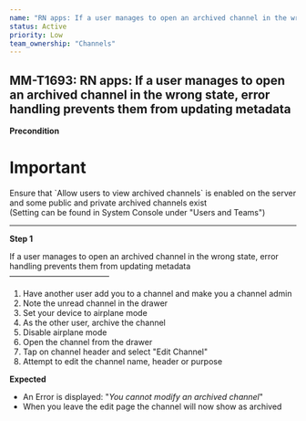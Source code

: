 ```yaml
---
name: "RN apps: If a user manages to open an archived channel in the wrong state, error handling prevents them from updating metadata"
status: Active
priority: Low
team_ownership: "Channels"
---
```


## MM-T1693: RN apps: If a user manages to open an archived channel in the wrong state, error handling prevents them from updating metadata

**Precondition**

# Important

Ensure that \`Allow users to view archived channels\` is enabled on the server and some public and private archived channels exist\
(Setting can be found in System Console under "Users and Teams")

---

**Step 1**

If a user manages to open an archived channel in the wrong state, error handling prevents them from updating metadata\
–––––––––––––––––––––––––

1. Have another user add you to a channel and make you a channel admin
2. Note the unread channel in the drawer
3. Set your device to airplane mode
4. As the other user, archive the channel
5. Disable airplane mode
6. Open the channel from the drawer
7. Tap on channel header and select "Edit Channel"
8. Attempt to edit the channel name, header or purpose

**Expected**

- An Error is displayed: "_You cannot modify an archived channel_"
- When you leave the edit page the channel will now show as archived
